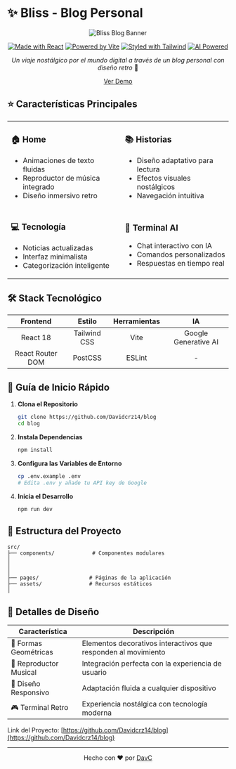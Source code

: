 # ✨ Bliss - Blog Personal

<div align="center">

![Bliss Blog Banner](/path/to/banner.png)

[![Made with React](https://img.shields.io/badge/Made_with-React-61DAFB?style=for-the-badge&logo=react&logoColor=white)](https://reactjs.org/)
[![Powered by Vite](https://img.shields.io/badge/Powered_by-Vite-646CFF?style=for-the-badge&logo=vite&logoColor=white)](https://vitejs.dev/)
[![Styled with Tailwind](https://img.shields.io/badge/Styled_with-Tailwind-38B2AC?style=for-the-badge&logo=tailwind-css&logoColor=white)](https://tailwindcss.com/)
[![AI Powered](https://img.shields.io/badge/AI-Powered-4285F4?style=for-the-badge&logo=google&logoColor=white)](https://ai.google.dev/)

_Un viaje nostálgico por el mundo digital a través de un blog personal con diseño retro_ 🚀

[Ver Demo](https://davcblog.vercel.app/) 

</div>




## ⭐ Características Principales

<table>
<tr>
<td>

### 🏠 Home
- Animaciones de texto fluidas
- Reproductor de música integrado
- Diseño inmersivo retro

</td>
<td>

### 📚 Historias
- Diseño adaptativo para lectura
- Efectos visuales nostálgicos
- Navegación intuitiva

</td>
</tr>
<tr>
<td>

### 💻 Tecnología
- Noticias actualizadas
- Interfaz minimalista
- Categorización inteligente

</td>
<td>

### 🤖 Terminal AI
- Chat interactivo con IA
- Comandos personalizados
- Respuestas en tiempo real

</td>
</tr>
</table>

## 🛠️ Stack Tecnológico

<div align="center">

| Frontend | Estilo | Herramientas | IA |
|:--------:|:------:|:------------:|:--:|
| React 18 | Tailwind CSS | Vite | Google Generative AI |
| React Router DOM | PostCSS | ESLint | - |

</div>

## 🚀 Guía de Inicio Rápido

1. **Clona el Repositorio**
   ```bash
   git clone https://github.com/Davidcrz14/blog
   cd blog
   ```

2. **Instala Dependencias**
   ```bash
   npm install
   ```

3. **Configura las Variables de Entorno**
   ```bash
   cp .env.example .env
   # Edita .env y añade tu API key de Google
   ```

4. **Inicia el Desarrollo**
   ```bash
   npm run dev
   ```

## 📂 Estructura del Proyecto

```tree
src/
├── components/            # Componentes modulares
│  
│   
│  
├── pages/                # Páginas de la aplicación
├── assets/               # Recursos estáticos
│  

```

## 🎨 Detalles de Diseño

<div align="center">

| Característica | Descripción |
|---------------|-------------|
| 🌟 Formas Geométricas | Elementos decorativos interactivos que responden al movimiento |
| 🎵 Reproductor Musical | Integración perfecta con la experiencia de usuario |
| 📱 Diseño Responsivo | Adaptación fluida a cualquier dispositivo |
| 🎮 Terminal Retro | Experiencia nostálgica con tecnología moderna |

</div>




Link del Proyecto: [https://github.com/Davidcrz14/blog](https://github.com/Davidcrz14/blog)

---

<div align="center">

Hecho con ❤️ por [DavC](https://github.com/Davidcrz14)

</div>
